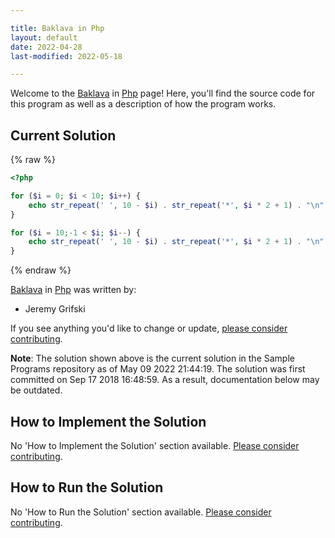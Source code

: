```yaml
---

title: Baklava in Php
layout: default
date: 2022-04-28
last-modified: 2022-05-18

---
```


Welcome to the [Baklava](https://sampleprograms.io/projects/baklava) in [Php](https://sampleprograms.io/languages/php) page! Here, you'll find the source code for this program as well as a description of how the program works.

## Current Solution

{% raw %}

```php
<?php

for ($i = 0; $i < 10; $i++) {
    echo str_repeat(' ', 10 - $i) . str_repeat('*', $i * 2 + 1) . "\n";
}

for ($i = 10;-1 < $i; $i--) {
    echo str_repeat(' ', 10 - $i) . str_repeat('*', $i * 2 + 1) . "\n";
}
```

{% endraw %}

[Baklava](https://sampleprograms.io/projects/baklava) in [Php](https://sampleprograms.io/languages/php) was written by:

- Jeremy Grifski

If you see anything you'd like to change or update, [please consider contributing](https://github.com/TheRenegadeCoder/sample-programs).

**Note**: The solution shown above is the current solution in the Sample Programs repository as of May 09 2022 21:44:19. The solution was first committed on Sep 17 2018 16:48:59. As a result, documentation below may be outdated.

## How to Implement the Solution

No 'How to Implement the Solution' section available. [Please consider contributing](https://github.com/TheRenegadeCoder/sample-programs-website).

## How to Run the Solution

No 'How to Run the Solution' section available. [Please consider contributing](https://github.com/TheRenegadeCoder/sample-programs-website).
